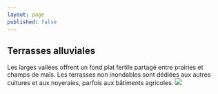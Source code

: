 ```yaml
---
layout: page
published: false
---
```


## Terrasses alluviales

Les larges vallées offrent un fond plat fertile partagé entre prairies et champs de maïs. Les terrasses non inondables sont dédiées aux autres cultures et aux noyeraies, parfois aux bâtiments agricoles.
![](/data/images/9/géographie/9_GEOGRAPHIE_POP7.jpg)


